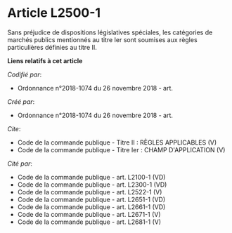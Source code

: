 # Article L2500-1

Sans préjudice de dispositions législatives spéciales, les catégories de marchés publics mentionnés au titre Ier sont
soumises aux règles particulières définies au titre II.

**Liens relatifs à cet article**

_Codifié par_:

  - Ordonnance n°2018-1074 du 26 novembre 2018 - art.

_Créé par_:

  - Ordonnance n°2018-1074 du 26 novembre 2018 - art.

_Cite_:

  - Code de la commande publique -  Titre II : RÈGLES APPLICABLES (V)
  - Code de la commande publique -  Titre Ier : CHAMP D'APPLICATION (V)

_Cité par_:

  - Code de la commande publique - art. L2100-1 (VD)
  - Code de la commande publique - art. L2300-1 (VD)
  - Code de la commande publique - art. L2522-1 (V)
  - Code de la commande publique - art. L2651-1 (VD)
  - Code de la commande publique - art. L2661-1 (VD)
  - Code de la commande publique - art. L2671-1 (V)
  - Code de la commande publique - art. L2681-1 (V)
